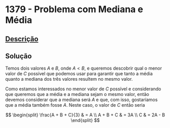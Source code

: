 # 1379 - Problema com Mediana e Média

## [Descrição](https://www.beecrowd.com.br/judge/pt/problems/view/1379)

## Solução

Temos dois valores $A$ e $B$, onde $A < B$, e queremos descobrir qual o menor valor de $C$ possível que podemos usar para garantir que tanto a média quanto a mediana dos três valores resultem no mesmo valor.

Como estamos interessados no menor valor de $C$ possível e considerando que queremos que a média e a mediana sejam o mesmo valor, então devemos considerar que a mediana será $A$ e que, com isso, gostaríamos que a média também fosse $A$. Neste caso, o valor de $C$ então seria

$$
\begin{split}
\frac{A + B + C}{3} & = A \\
A + B + C & = 3A \\
C & = 2A - B
\end{split}
$$